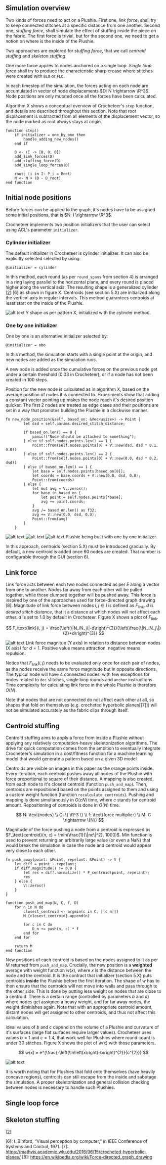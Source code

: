 ## Simulation overview
Two kinds of forces need to act on a Plushie. First one, *link force*, shall try to keep connected stitches at a specific distance from one another. Second one, *stuffing force*, shall simulate the effect of stuffing inside the piece on the fabric. The first force is trivial, but for the second one, we need to get a notion on where is the inside of the Plushie.

Two approaches are explored for *stuffing force*, that we call *centroid stuffing* and *skeleton stuffing*.

One more force applies to nodes anchored on a single loop. *Single loop force* shall try to produce the characteristic sharp crease where stitches were created with `BLO` or `FLO`.

In each timestep of the simulation, the forces acting on each node are accumulated in vector of node displacements $D: N \rightarrow \R^3$. Node positions are only mutated once all the forces have been calculated.

Algorithm X shows a conceptual overview of Crocheteer's `step` function, and details are described throughout this section. Note that root displacement is subtracted from all elements of the displacement vector, so the node marked as root always stays at origin.
```
function step()
    if initializer = one_by_one then
        handle_adding_new_nodes()
    end if

    D <- (I -> [0, 0, 0])
    add_link_forces(D)
    add_stuffing_force(D)
    add_single_loop_forces(D)

    root: (i in I: P_i = Root)
    N <- N + (D - D_root)
end function
```

## Initial node positions
Before forces can be applied to the graph, it's nodes have to be assigned some initial positions, that is $N: I \rightarrow \R^3$.

Crocheteer implements two position initializers that the user can select using ACL's parameter `initializer`.

### Cylinder initializer
The default initializer in Crocheteer is cylinder initializer. It can also be explicitly selected selected by using:
```
@initializer = cylinder
```

In this method, each round (as per `round_spans` from section 4) is arranged in a ring laying parallel to the horizontal plane, and every round is placed higher along the vertical axis. The resulting shape is a generalized cylinder [[2]] [6] as shown in figure X. Centroids (see section 5.X) are initialized along the vertical axis in regular intervals. This method guarantees centroids at least start on the inside of the Plushie.

![alt text](images/image-11.png)
Y shape as per pattern X, initialized with the cylinder method.

### One by one initializer
One by one is an alternative initializer selected by:
```
@initializer = obo
```
In this method, the simulation starts with a single point at the origin, and new nodes are added as the simulation runs.

A new node is added once the cumulative forces on the previous node get under a certain threshold (0.03 in Crocheteer), or if a node has not been created in 100 steps.

Position for the new node is calculated as in algorithm X, based on the average position of nodes it is connected to. Experiments show that adding a constant vector pointing up makes the node reach it's desired position quicker. The first 2 nodes are treated as edge cases and their positions are set in a way that promotes building the Plushie in a clockwise manner.

```
fn new_node_position(&self, based_on: &Vec<usize>) -> Point {
        let dsd = self.params.desired_stitch_distance;

        if based_on.len() == 0 {
            panic!("Node should be attached to something");
        } else if self.nodes.points.len() == 1 {
            Point::from(self.nodes.points[0] + V::new(dsd, dsd * 0.1, 0.0))
        } else if self.nodes.points.len() == 2 {
            Point::from(self.nodes.points[0] + V::new(0.0, dsd * 0.2, dsd))
        } else if based_on.len() == 1 {
            let base = self.nodes.points[based_on[0]];
            let coords = base.coords + V::new(0.0, dsd, 0.0);
            Point::from(coords)
        } else {
            let mut avg = V::zeros();
            for base in based_on {
                let point = self.nodes.points[*base];
                avg += point.coords;
            }
            avg /= based_on.len() as f32;
            avg += V::new(0.0, dsd, 0.0);
            Point::from(avg)
        }
    }
```
<!-- TODO pseudocode -->

![alt text](images/image-14.png)
![alt text](images/image-15.png)
![alt text](images/image-16.png)
Plushie being built with one by one initializer.
<!-- TODO combine into one figure -->

In this approach, centroids (section 5.X) must be introduced gradually. By default, a new centroid is added once 60 nodes are created. That number is configurable through the GUI (section 6).

## Link force
Link force acts between each two nodes connected as per $E$ along a vector from one to another. Nodes far away from each other will be pulled together, while those clumped together will be pushed away. This force is inspired by one of the approaches used for force-directed graph drawing [8]. Magnitude of link force between nodes $i,j \in I$ is defined as $F_\text{link}$. $d$ is *desired stitch distance*, that it a distance at which nodes will not affect each other. $d$ is set to 1.0 by default in Crocheteer. Figure X shows a plot of $F_\text{link}$.

$$
F_\text{link}(i, j) = \frac{\left(\|N_iN_j\|-d\right)^{3}}{\left(\frac{\|N_iN_j\|}{2}+d\right)^{3}}
$$

![alt text](images/image-17.png)
Link force magnitue (Y axis) in relation to distance between nodes (X axis) for $d = 1$. Positive value means attraction, negative means repulsion.
<!-- TODO link a desmos page (url changes after each save) -->

Notice that $F_\text{link}(i, j)$ needs to be evaluated only once for each pair of nodes, as the nodes receive the same force magnitude but in opposite directions. The typical node will have 4 connected nodes, with few exceptions for nodes related to `dec` stitches, single loop rounds and `anchor` instructions. Time complexity for calculating link force in the whole Plushie is therefore $O(N)$.

Note that nodes that are not connected do not affect each other at all, so shapes that fold on themselves (e.g. crocheted hyperbolic planes[[7]]) will not be simulated accurately as the fabric clips through itself.

## Centroid stuffing
Centroid stuffing aims to apply a force from inside a Plushie without applying any relatively computation-heavy skeletonization algorithms. The drive for quick computation comes from the ambition to eventually integrate Crocheteer's simulation in a cost/fitness function for a machine learning model that would generate a pattern based on a given 3D model.

Centroids are visible on images in this paper as the orange points inside. Every iteration, each centroid pushes away all nodes of the Plushie with force proportional to square of their distance. A mapping is also created, from each node to it's closest centroid (function `push_and_map`). Then, centroids are repositioned based on the points assigned to them and using a custom weight function (function `recalculate_centroids`). Pushing and mapping is done simultanously in $O(cN)$ time, where $c$ stands for centroid amount. Repositioning of centroids is done in $O(N)$ time.

<!-- FIXME C as centroids clashes with C as colors -->
$$
N: \text{nodes}
\\
C: \{ \R^3 \}
\\
f: \text{force multiplier}
\\
M: C \rightarrow \{N\}
$$

Magnitude of the force pushing a node from a centroid is expressed as $F_\text{centroid}(n, c) = \min(\frac{1}{\|nc\|^2}, 1000)$. Min function is used to prevent returning an arbitrarily large value (or even a NaN) that would break the simulation in case the node and centroid would appear very close to each other.

```
fn push_away(point: &Point, repelant: &Point) -> V {
    let diff = point - repelant;
    if diff.magnitude() != 0.0 {
        let res = diff.normalize() * F_centroid(point, repelant);
        res
    } else {
        V::zeros()
    }
}

function push_and_map(N, C, f, D)
    for n in N do
        closest_centroid <- argmin(c in C, ||c n||)
        M_{closest_centroid}.append(n)

        for c in C do
            D_n += push(n, c) * f
        end for
    end for

    return M
end function
```

New positions of each centroid is based on the nodes assigned to it as per $M$ returned from `push_and_map`. Crucially, the new position is a **weighted** average with weight function $w(x)$, where $x$ is the distance between the node and the centroid. It is the contract that initializer (section 5.X) puts centroids **inside** the Plushie before the first iteration. The shape of $w$ has to then ensure that the centroids will not move into walls and pass through to the other side. This is done by putting less weight on nodes that are close to a centroid. There is a certain range (controlled by parameters $b$ and $c$) where nodes get assigned a heavy weight, and for far away nodes, the weight diminishes again. Note that with an appropriate centroid amount, distant nodes will get assigned to other centroids, and thus not affect this calculation.

Ideal values of $b$ and $c$ depend on the volume of a Plushie and curvature of it's surfaces (large flat surfaces require larger values). Crocheteer uses values $b = 1$ and $c = 1.4$, that work well for Plushies where round count is under 30 stitches. Figure X shows the plot of $w(x)$ with those parameters.

$$
w(x) = e^{\frac{-\left(\ln\left(x\right)-b\right)^{2}}{c^{2}}}
$$

![alt text](images/image-18.png)

It is worth noting that for Plushies that fold onto themselves (have heavily concave regions), centroids can still escape from the inside and sabotage the simulation. A proper skeletonization and general collision checking between nodes is necessary to handle such Plushies.

## Single loop force


## Skeleton stuffing
[[2]]
<!-- TODO detail amount depending on how many pages I need -->

[2]: https://arxiv.org/pdf/1912.11932

[6]: I. Binford, “Visual perception by computer,” in IEEE Conference of
Systems and Control, 1971.
[7]: https://mathvis.academic.wlu.edu/2016/06/15/crocheted-hyperbolic-planes/
[8]: https://en.wikipedia.org/wiki/Force-directed_graph_drawing